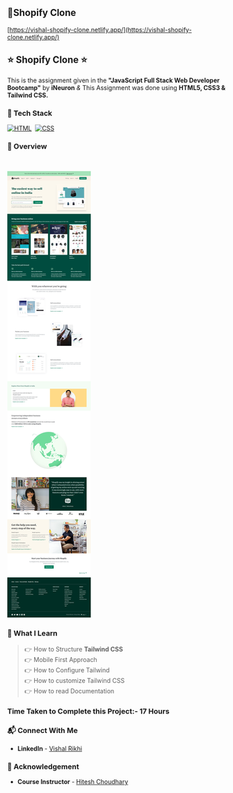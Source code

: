## 🔗Shopify Clone
[https://vishal-shopify-clone.netlify.app/](https://vishal-shopify-clone.netlify.app/)


## ⭐ Shopify Clone ⭐

This is the assignment given in the **"JavaScript Full Stack Web Developer Bootcamp"** by **iNeuron** *&* This Assignment was done using **HTML5, CSS3 & Tailwind CSS.**


### 📌 Tech Stack

[![HTML](https://img.shields.io/badge/html5%20-%23E34F26.svg?&style=for-the-badge&logo=html5&logoColor=white)](https://github.com/pk170970)&nbsp; [![CSS](https://img.shields.io/badge/css3%20-%231572B6.svg?&style=for-the-badge&logo=css3&logoColor=white)](https://github.com/pk170970)&nbsp;


### 📌 Overview 

<br>

![PROJECT-SCREENSHOT](./Images/vishal-shopify-clone.netlify.app_.png)

### 📌 What I Learn

> 👉 How to Structure **Tailwind CSS** <br>
  👉 Mobile First Approach <br>
  👉 How to Configure Tailwind <br>
  👉 How to customize Tailwind CSS<br>
  👉 How to read Documentation

### Time Taken to Complete this Project:- 17 Hours

### 📬 Connect With Me

- **LinkedIn** - [Vishal Rikhi](https://www.linkedin.com/in/vishal-rikhi/)

### 📌 Acknowledgement

- **Course Instructor** - [Hitesh Choudhary](https://www.linkedin.com/in/hiteshchoudhary/)


